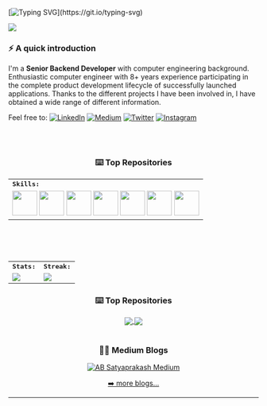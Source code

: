 [![Typing SVG](https://readme-typing-svg.demolab.com?font=Fira+Code&pause=1000&color=CDC410&width=435&lines=Hi+there...+Nice+to+meet+you!)](https://git.io/typing-svg)

<img src="https://visitor-badge.laobi.icu/badge?page_id=erdemkosk" style="max-width:100%;">

### ⚡️ A quick introduction
I'm a **Senior Backend Developer** with computer engineering background. Enthusiastic computer engineer with 8+ years experience participating in the complete product development lifecycle of successfully launched applications.
Thanks to the different projects I have been involved in, I have obtained a wide range of different information.

Feel free to:
[![LinkedIn](https://img.shields.io/badge/LinkedIn-0077B5?style=for-the-badge&logo=linkedin&logoColor=white)](https://www.linkedin.com/in/erdemkosk/)
[![Medium](https://img.shields.io/badge/Medium-333333?style=for-the-badge&logo=medium&logoColor=white)](https://medium.com/@erdemkosk)
[![Twitter](https://img.shields.io/badge/Twitter-1DA1F2?style=for-the-badge&logo=twitter&logoColor=white)](https://twitter.com/erdemkosk/)
[![Instagram](https://img.shields.io/badge/Instagram-E1306C?style=for-the-badge&logo=instagram&logoColor=white)](https://www.instagram.com/erdemkosk/)

<br />
<br />

<div align=center>
   
   ### ⌨️  Top Repositories
   
<table>
    <tr>
        <td colspan="8">
        <strong><samp>Skills:</samp></strong>
        </td>
    </tr>
        <tr>
        <td colspan="8">
         <img src="https://img.icons8.com/color/480/000000/nodejs.png" width=50></a>
        <img src="https://img.icons8.com/color/480/000000/git.png" width=50></a>
        <img src="https://img.icons8.com/color/480/000000/golang.png" width=50></a>
        <img src="https://img.icons8.com/color/480/000000/mongodb.png" width=50></a>
        <img src="https://img.icons8.com/color/480/000000/javascript.png" width=50></a>
        <img src="https://img.icons8.com/color/480/000000/typescript.png" width=50></a>
        <img src="https://img.icons8.com/color/480/000000/docker.png" width=50></a>
        </td>
    </tr>
</table>

<br />
<br />

<div align=center>

<br>
<table>
    <tr>
        <td colspan="2">
        <strong><samp>Stats:</samp></strong>
        </td>
        <td colspan="2">
        <strong><samp>Streak:</samp></strong>
        </td>
    </tr>
    <tr>
        <td colspan="2" rowspan="2">
        <a href="https://github-readme-stats.vercel.app/api?username=erdemkosk&count_private=true&hide_border=true&show_icons=true&theme=radical">
        <img src="https://github-readme-stats-sigma-five.vercel.app/api?username=erdemkosk&count_private=true&hide_border=true&show_icons=true&theme=radical">
        </a>
        </td>
        <td colspan="2" rowspan="2">
        <a href="https://github-readme-streak-stats.herokuapp.com/?user=erdemkosk&hide_border=true&theme=radical">
        <img src="https://github-readme-streak-stats.herokuapp.com/?user=erdemkosk&hide_border=true&theme=radical">
        </a>
        </td>
    </tr>
</table>
    
### ⌨️  Top Repositories

<a href="https://github.com/erdemkosk/rabbitmq-mail-consumer-server">
  <img align="center" src="https://github-readme-stats.vercel.app/api/pin/?username=erdemkosk&repo=rabbitmq-mail-consumer-server&theme=radical" />
</a>
<a href="https://github.com/erdemkosk/jet-file-transfer">
  <img align="center" src="https://github-readme-stats.vercel.app/api/pin/?username=erdemkosk&repo=jet-file-transfer&theme=radical" />
</a>

<br />
<br />


### ✍🏻 Medium Blogs

[![AB Satyaprakash Medium](https://github-readme-medium.vercel.app/?username=erdemkosk&limit=3)](https://medium.com/@erdemkosk)

[➡️ more blogs...](https://absatyaprakash01.medium.com/)

---





